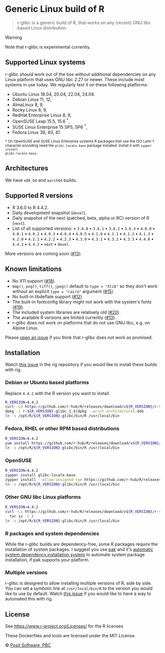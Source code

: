 # Generic Linux build of R

> r-glibc is a generic build of R, that works on any (recent) GNU libc
> based Linux distribution.

> [!WARNING]
> Note that r-glibc is experimental currently.

## Supported Linux systems

r-glibc _should_ work out of the box without additional dependencies
on any Linux platform that uses GNU libc 2.27 or newer.
These include most systems in use today. We regularly test it on these
following platforms:

* Ubuntu Linux 18.04, 20.04, 22.04, 24.04.
* Debian Linux 11, 12,
* AlmaLinux 8, 9,
* Rocky Linux 8, 9,
* RedHat Enterprise Linux 8, 9,
* OpenSUSE Leap 15.5, 15.6 <sup>*</sup>,
* SUSE Linux Enterprise 15 SP5, SP6 <sup>*</sup>,
* Fedora Linux 39, 40, 41.

<small>
* On OpenSUSE and SUSE Linux Enterprise systems R packages that use the
ISO Latin 1 character encoding need the <code>glibc-locale-base</code>
package installed. Install it with <code>zypper install
glibc-locale-base</code>.
</small>

## Architectures

We have `x86_64` and `aarch64` builds.

## Supported R versions

* R 3.6.0 to R 4.4.2.
* Daily development snapshot (`devel`).
* Daily snapshot of the next (patched, beta, alpha or RC) version of
  R (`next`).
* List of all supported versions:
  • `3.6.0` • `3.6.1` • `3.6.2` • `3.6.3`
  • `4.0.0` • `4.0.1` • `4.0.2` • `4.0.3` • `4.0.4` • `4.0.5`
  • `4.1.0` • `4.1.1` • `4.1.2` • `4.1.3`
  • `4.2.0` • `4.2.1` • `4.2.2` • `4.2.3`
  • `4.3.0` • `4.3.1` • `4.3.2` • `4.3.3`
  • `4.4.0` • `4.4.1` • `4.4.2`
  • `next` • `devel`.

More versions are coming soon ([#13](
  https://github.com/r-hub/r-glibc/issues/13)).

## Known limitations

* No X11 support ([#18](https://github.com/r-hub/r-glibc/issues/18)).
* `bmp()`, `png()`, `tiff()`, `jpeg()` default to `type = "Xlib"` so they
  don't work without an explicit `type = "cairo"` argument ([#15](
  https://github.com/r-hub/r-glibc/issues/15)).
* No built-in libdeflate support ([#12](
  https://github.com/r-hub/r-glibc/issues/12)).
* The built-in fontconfig library might not work with the system's
  fonts ([#19](https://github.com/r-hub/r-glibc/issues/19)).
* The included system libraries are relatively old ([#20](
  https://github.com/r-hub/r-glibc/issues/20)).
* The available R versions are limited currently ([#13](
  https://github.com/r-hub/r-glibc/issues/13)).
* r-glibc does not work on platforms that do not use GNU libc, e.g. on
  Alpine Linux.

Please [open an issue](https://github.com/r-hub/r-glibc/issues) if you
think that r-glibc does not work as promised.

## Installation

Watch [this issue](https://github.com/r-lib/rig/issues/258) in the
rig repository if you would like to install these builds with rig.

### Debian or Ubuntu based platforms

Replace `4.4.2` with the R version you want to install.

```sh
R_VERSION=4.4.2
curl -LO https://github.com/r-hub/R/releases/download/v${R_VERSION}/r-${R_VERSION}-glibc_1_$(dpkg --print-architecture).deb
dpkg -i r-${R_VERSION}-glibc_1_$(dpkg --print-architecture).deb
ln -s /opt/R/${R_VERSION}-glibc/bin/R /usr/local/bin
```

### Fedora, RHEL or other RPM based distributions

```sh
R_VERSION=4.4.2
yum install https://github.com/r-hub/R/releases/download/v${R_VERSION}/R-${R_VERSION}-glibc-1-1.$(arch).rpm
ln -s /opt/R/${R_VERSION}-glibc/bin/R /usr/local/bin
```

### OpenSUSE

```sh
R_VERSION=4.4.2
zypper install glibc-locale-base
zypper install --allow-unsigned-rpm https://github.com/r-hub/R/releases/download/v${R_VERSION}/R-${R_VERSION}-glibc-1-1.$(arch).rpm
ln -s /opt/R/${R_VERSION}-glibc/bin/R /usr/local/bin
```

### Other GNU libc Linux platforms

```sh
R_VERSION=4.4.2
curl -Ls https://github.com/r-hub/R/releases/download/v${R_VERSION}/r-${R_VERSION}-glibc-$(arch).tar.gz |
  tar xz -C /
ln -s /opt/R/${R_VERSION}-glibc/bin/R /usr/local/bin
```

### R packages and system dependencies

While the r-glibc builds are dependency-free, some R packages require
the installation of system packages. I suggest you use [pak](
  https://pak.r-lib.org) and it's [automatic system dependency installation
system](https://pak.r-lib.org/reference/sysreqs.html) to automate system
package installation, if pak supports your platform.

### Multiple versions

r-glibc is designed to allow installing multiple versions of R, side by
side. You can set a symbolic link at `/usr/local/bin/R` to the version
you would like to use by default. Watch [this issue](
  https://github.com/r-lib/rig/issues/258) if you would like to have a
way to automated this with rig.

## License

See <https://www.r-project.org/Licenses/> for the R licenses

These Dockerfiles and tools are licensed under the MIT License.

© [Posit Software, PBC](https://posit.co/)
